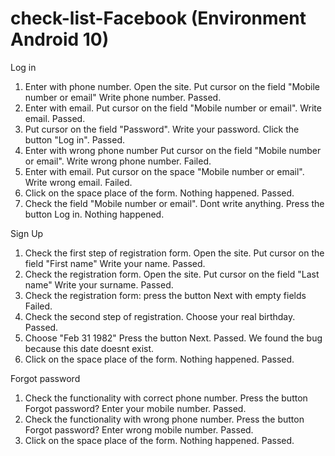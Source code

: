 # check-list-Facebook (Environment Android 10)
Log in

1) Enter with phone number.
Open the site. Put cursor on the field "Mobile number or email"
Write phone number.
Passed.
2) Enter with email. 
Put cursor on the field "Mobile number or email".
Write email.
Passed.
3) Put cursor on the field "Password".
Write your password.
Click the button "Log in".
Passed.
4) Enter with wrong phone number
Put cursor on the field "Mobile number or email".
Write wrong phone number.
Failed.
5) Enter with email. 
Put cursor on the space "Mobile number or email".
Write wrong email.
Failed.
6) Click on the space place of the form.
Nothing happened.
Passed.
7) Check the field "Mobile number or email".
Dont write anything.
Press the button Log in.
Nothing happened.

Sign Up

1) Check the first step of registration form.
Open the site. Put cursor on the field "First name"
Write your name.
Passed.
2) Check the registration form.
Open the site. Put cursor on the field "Last name"
Write your surname.
Passed.
3) Check the registration form: press the button Next with empty fields
Failed.
4) Check the second step of registration. Choose your real birthday.
Passed.
5) Choose "Feb 31 1982"
Press the button Next.
Passed.
We found the bug because this date doesnt exist.
6) Click on the space place of the form.
Nothing happened.
Passed.

Forgot password

1) Check the functionality with correct phone number.
Press the button Forgot password?
Enter your mobile number.
Passed.
2) Check the functionality with wrong phone number.
Press the button Forgot password?
Enter wrong mobile number.
Passed.
3) Click on the space place of the form.
Nothing happened.
Passed.








